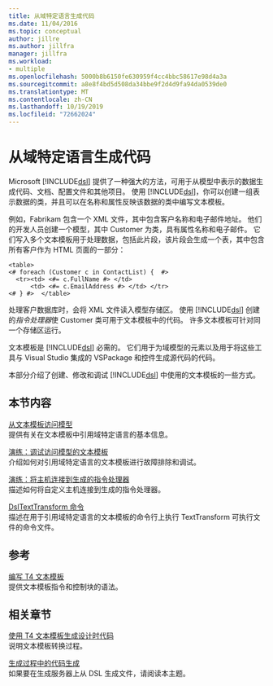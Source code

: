 ```yaml
---
title: 从域特定语言生成代码
ms.date: 11/04/2016
ms.topic: conceptual
author: jillre
ms.author: jillfra
manager: jillfra
ms.workload:
- multiple
ms.openlocfilehash: 5000b8b6150fe630959f4cc4bbc58617e98d4a3a
ms.sourcegitcommit: a8e8f4bd5d508da34bbe9f2d4d9fa94da0539de0
ms.translationtype: MT
ms.contentlocale: zh-CN
ms.lasthandoff: 10/19/2019
ms.locfileid: "72662024"
---
```

# <a name="generating-code-from-a-domain-specific-language"></a>从域特定语言生成代码

Microsoft [!INCLUDE[dsl](../modeling/includes/dsl_md.md)] 提供了一种强大的方法，可用于从模型中表示的数据生成代码、文档、配置文件和其他项目。 使用 [!INCLUDE[dsl](../modeling/includes/dsl_md.md)]，你可以创建一组表示数据的类，并且可以在名称和属性反映该数据的类中编写文本模板。

例如，Fabrikam 包含一个 XML 文件，其中包含客户名称和电子邮件地址。 他们的开发人员创建一个模型，其中 Customer 为类，具有属性名称和电子邮件。 它们写入多个文本模板用于处理数据，包括此片段，该片段会生成一个表，其中包含所有客户作为 HTML 页面的一部分：

```
<table>
<# foreach (Customer c in ContactList) {  #>
  <tr><td> <#= c.FullName #> </td>
      <td> <#= c.EmailAddress #> </td> </tr>
<# } #>  </table>
```

处理客户数据库时，会将 XML 文件读入模型存储区。 使用 [!INCLUDE[dsl](../modeling/includes/dsl_md.md)] 创建的*指令处理器*使 Customer 类可用于文本模板中的代码。 许多文本模板可针对同一个存储区运行。

文本模板是 [!INCLUDE[dsl](../modeling/includes/dsl_md.md)] 必需的。 它们用于为域模型的元素以及用于将这些工具与 Visual Studio 集成的 VSPackage 和控件生成源代码的代码。

本部分介绍了创建、修改和调试 [!INCLUDE[dsl](../modeling/includes/dsl_md.md)] 中使用的文本模板的一些方式。

## <a name="in-this-section"></a>本节内容

[从文本模板访问模型](../modeling/accessing-models-from-text-templates.md)\
提供有关在文本模板中引用域特定语言的基本信息。

[演练：调试访问模型的文本模板](../modeling/walkthrough-debugging-a-text-template-that-accesses-a-model.md)\
介绍如何对引用域特定语言的文本模板进行故障排除和调试。

[演练：将主机连接到生成的指令处理器](../modeling/walkthrough-connecting-a-host-to-a-generated-directive-processor.md)\
描述如何将自定义主机连接到生成的指令处理器。

[DslTextTransform 命令](../modeling/the-dsltexttransform-command.md)\
描述在用于引用域特定语言的文本模板的命令行上执行 TextTransform 可执行文件的命令文件。

## <a name="reference"></a>参考

[编写 T4 文本模板](../modeling/writing-a-t4-text-template.md)\
提供文本模板指令和控制块的语法。

## <a name="related-sections"></a>相关章节

[使用 T4 文本模板生成设计时代码](../modeling/design-time-code-generation-by-using-t4-text-templates.md)\
说明文本模板转换过程。

[生成过程中的代码生成](../modeling/code-generation-in-a-build-process.md)\
如果要在生成服务器上从 DSL 生成文件，请阅读本主题。